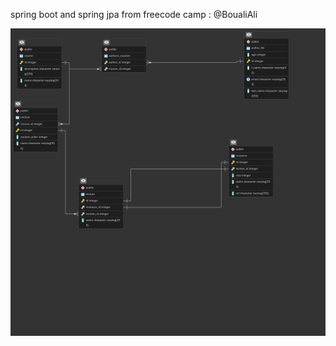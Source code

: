 spring boot and spring jpa from freecode camp : ‪@BoualiAli‬ 


![Entity Relationship](entity-relationship.png)
